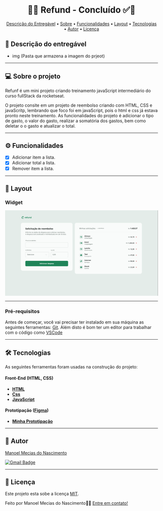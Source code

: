 
<!-- MODELO PROJETO FINALIZADO -->
<h1 align="center"> 
	  🚀✅ Refund - Concluído ✅🚀
</h1>

<!-- ---------------------------------------------------------------------- -->

<!-- MODELO MENU DE NAVEGAÇÃO -->
<p align="center">
 <a href="#-Descrição-do-entregável">Descrição do Entregável</a> •
 <a href="#-sobre-o-projeto">Sobre</a> •
 <a href="#-funcionalidades">Funcionalidades</a> •
 <a href="#-layout">Layout</a> • 
 <a href="#-tecnologias">Tecnologias</a> • 
 <a href="#-autor">Autor</a> • 
 <a href="#user-content--licença">Licença</a>
</p>

<!-- ---------------------------------------------------------------------- -->

<!-- MODELO DE DESCRIÇÃO -->
## 📄 Descrição do entregável

<!-- EXEMPLO DE DESCRIÇÃO DE UM PROJETO: -->
- img (Pasta que armazena a imagem do prjeot)

---

<!-- ---------------------------------------------------------------------- -->

<!-- MODELO DESCRIÇÃO SOBRE O PROJETO: -->
## 💻 Sobre o projeto

<!-- EXPLICA O MOTIVO DO PROJETO -->
Refunf é um mini projeto criando treinamento javaScript intermediário do curso fullStack da rocketseat.

O projeto consite em um projeto de reembolso criando com HTML, CSS e javaScritp, lembrando que foco foi 
em javaScript, pois o html e css já estava pronto neste treinamento. As funcionalidades do projeto é adicionar
o tipo de gasto, o valor do gasto, realizar a somatória dos gastos, bem como deletar o o gasto e atualizar o
total. 


<!-- LINHA DE DIVISÃO: -->
---

<!-- ---------------------------------------------------------------------- -->

<!-- MODELO FUNCIONALIDADES: -->
## ⚙️ Funcionalidades

<!-- EXEMPLO DE FUNCIONALIDADES: -->
- [x] Adicionar item a lista.
- [x] Adicionar total a lista.
- [x] Remover item a lista. 

---

<!-- ---------------------------------------------------------------------- -->

<!-- EXEMPLO DE LAYOUT: -->
## 🎨 Layout

### Widget

<!-- AQUI VOCÊ PASSA O CAMINHO DA IMAGEM -->
![Mobile1](https://github.com/mmnc12/refund/blob/main/_assets/figma.png)<br>

---

<!-- ---------------------------------------------------------------------- -->

<!-- MODELO DE PRÉ REQUISITOS -->
### Pré-requisitos

Antes de começar, você vai precisar ter instalado em sua máquina as seguintes ferramentas:
[Git](https://git-scm.com). 
Além disto é bom ter um editor para trabalhar com o código como [VSCode](https://code.visualstudio.com/)

---

<!-- ---------------------------------------------------------------------- -->

<!-- MODELO DE TECNOLOGIAS -->
## 🛠 Tecnologias

As seguintes ferramentas foram usadas na construção do projeto:

#### **Front-End**  (HTML, CSS) 

-   **[HTML](https://developer.mozilla.org/pt-BR/docs/Web/HTML)**
-   **[Css](https://developer.mozilla.org/pt-BR/docs/Web/CSS)**
-   **[JavaScript](https://developer.mozilla.org/pt-BR/docs/Web/JavaScript/Guide/Introduction)**

#### **Prototipação** ([Figma](https://www.figma.com/))

- **[Minha Prototipação](https://www.figma.com/design/8mnRnA9r5ytagLv1KXHISj/Sistema-de-reembolso-(Community)?node-id=3-376&node-type=CANVAS&t=i07cxH59QuNUX5OZ-0)**

---

<!-- ---------------------------------------------------------------------- -->


<!-- MODELO DE AUTOR-->
## 🦸 Autor

<a href="https://www.linkedin.com/in/manoel-mecias-nascimento-991152296/">
Manoel Mecias do Nascimento</a>
 <br />
 
[![Gmail Badge](https://img.shields.io/badge/-mmnc12@gmail.com-c14438?style=flat-square&logo=Gmail&logoColor=white&link=mailto:mmnc12@gmail.com)](mailto:mmnc12@gmail.com)

---

<!-- ---------------------------------------------------------------------- -->

<!-- MODELO DE LICENÇA -->
## 📝 Licença

Este projeto esta sobe a licença [MIT](./LICENSE).

Feito por Manoel Mecias do Nascimento👋🏽 [Entre em contato!](https://www.linkedin.com/in/manoel-mecias-nascimento-991152296)


